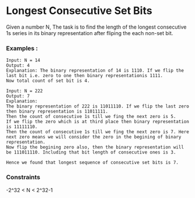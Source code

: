 # Longest Consecutive Set Bits

Given a number N, The task is to find the length of the longest consecutive 1s series in its binary representation after fliping the each non-set bit.

### Examples : 
```
Input: N = 14
Output: 4
Explanation: The binary representation of 14 is 1110. If we flip the last bit i.e. zero to one then binary representationis 1111. 
Now total count of set bit is 4.

Input: N = 222
Output: 7
Explanation: 
The binary representation of 222 is 11011110. If we flip the last zero then binary representation is 11011111. 
Then the count of consecutive 1s till we fing the next zero is 5. 
If we flip the zero which is at third place then binary representation is 11111110.
Then the count of consecutive 1s till we fing the next zero is 7. Here next zero means we will consider the zero in the begining of binary representation.
Now flip the begining zero also, then the binary representation will be 111011110. Including that bit length of consecutive ones is 3.

Hence we found that longest sequence of consecutive set bits is 7.
```
### Constraints

-2^32 < N < 2^32-1
